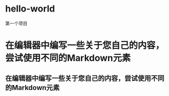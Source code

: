 # hello-world
第一个项目
<h1>在编辑器中编写一些关于您自己的内容，尝试使用不同的Markdown元素</h1>
<h2>在编辑器中编写一些关于您自己的内容，尝试使用不同的Markdown元素</h2>
